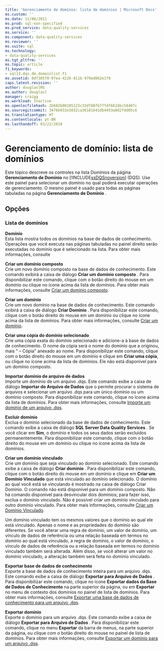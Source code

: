 ```yaml
---
title: 'Gerenciamento de domínio: lista de domínios | Microsoft Docs'
ms.custom: ''
ms.date: 11/08/2011
ms.prod: sql-non-specified
ms.prod_service: data-quality-services
ms.service: ''
ms.component: data-quality-services
ms.reviewer: ''
ms.suite: sql
ms.technology:
- data-quality-services
ms.tgt_pltfrm: ''
ms.topic: article
f1_keywords:
- sql13.dqs.dm.domainlist.f1
ms.assetid: 8df305f0-97ea-4226-811b-979ed862e1f0
caps.latest.revision: ''
author: douglaslMS
ms.author: douglasl
manager: craigg
ms.workload: Inactive
ms.openlocfilehash: 2b682b08105123c33df88fb7ffdf6624bc58407c
ms.sourcegitcommit: 34766933e3832ca36181641db4493a0d2f4d05c6
ms.translationtype: HT
ms.contentlocale: pt-BR
ms.lasthandoff: 03/22/2018
---
```

# <a name="domain-management-domain-list"></a>Gerenciamento de domínio: lista de domínios
  Este tópico descreve os controles na lista Domínios da página **Gerenciamento de Domínio** no [!INCLUDE[ssDQSnoversion](../includes/ssdqsnoversion-md.md)] (DQS). Use este painel para selecionar um domínio no qual poderá executar operações de gerenciamento. O mesmo painel é usado para todas as páginas tabuladas na página **Gerenciamento de Domínio** .  
  
## <a name="options"></a>Opções  
  
### <a name="domains-list"></a>Lista de domínios  
 **Domínio**  
 Esta lista mostra todos os domínios na base de dados de conhecimento. Operações que você executa nas páginas tabuladas no painel direito serão executadas no domínio que é selecionado na lista. Para obter mais informações, consulte  
  
 **Criar um domínio composto**  
 Crie um novo domínio composto na base de dados de conhecimento. Este comando exibirá a caixa de diálogo **Criar um domínio composto** . Para disponibilizar este comando, clique com o botão direito do mouse em um domínio ou clique no ícone acima da lista de domínios. Para obter mais informações, consulte [Criar um domínio composto](../data-quality-services/create-a-composite-domain.md).  
  
 **Criar um domínio**  
 Crie um novo domínio na base de dados de conhecimento. Este comando exibirá a caixa de diálogo **Criar Domínio** . Para disponibilizar este comando, clique com o botão direito do mouse em um domínio ou clique no ícone acima da lista de domínios. Para obter mais informações, consulte [Criar um domínio](../data-quality-services/create-a-domain.md).  
  
 **Criar uma cópia do domínio selecionado**  
 Crie uma cópia exata do domínio selecionado e adicione-a à base de dados de conhecimento. O nome da cópia será o nome do domínio que a originou, mais " – Cópia" anexado ao nome. Para disponibilizar este comando, clique com o botão direito do mouse em um domínio e clique em **Criar uma cópia**, ou clique no ícone acima da lista de domínios. Ele não está disponível para um domínio composto.  
  
 **Importar domínio de arquivo de dados**  
 Importe um domínio de um arquivo .dqs. Este comando exibe a caixa de diálogo **Importar do Arquivo de Dados** que o permite procurar o sistema de arquivos e selecionar um arquivo .dqs para um único domínio ou um domínio composto. Para disponibilizar este comando, clique no ícone acima da lista de domínios. Para obter mais informações, consulte [Importe um domínio de um arquivo .dqs](../data-quality-services/import-a-domain-from-a-dqs-file.md).  
  
 **Excluir domínio**  
 Exclua o domínio selecionado da base de dados de conhecimento. Este comando exibe a caixa de diálogo **SQL Server Data Quality Services** . Se você clicar em **Sim**, o domínio e todos os seus dados serão excluídos permanentemente. Para disponibilizar este comando, clique com o botão direito do mouse em um domínio ou clique no ícone acima da lista de domínios.  
  
 **Criar um domínio vinculado**  
 Crie um domínio que seja vinculado ao domínio selecionado. Este comando exibe a caixa de diálogo **Criar domínio** . Para disponibilizar este comando, clique com o botão direito do mouse em um domínio e clique em **Criar um Domínio Vinculado** que está vinculado ao domínio selecionado. O domínio ao qual você está se vinculando é mostrado na caixa de diálogo Criar Domínio. O comando não está disponível para um domínio composto. Não há comando disponível para desvincular dois domínios; para fazer isso, exclua o domínio vinculado. Não é possível criar um domínio vinculado para outro domínio vinculado. Para obter mais informações, consulte [Criar um Domínio Vinculado](../data-quality-services/create-a-linked-domain.md).  
  
 Um domínio vinculado tem os mesmos valores que o domínio ao qual ele está vinculado. Apenas o nome e as propriedades do domínio são diferentes. Se você alterar uma regra de domínio, um valor de domínio, um vínculo de dados de referência ou uma relação baseada em termos no domínio ao qual está vinculado, a regra de domínio, o valor de domínio, o vínculo de dados de referência ou a relação baseada em termos no domínio vinculado também será alterada. Além disso, se você alterar um valor no domínio vinculado, a alteração também será feita no domínio vinculado.  
  
 **Exportar base de dados de conhecimento**  
 Exporte a base de dados de conhecimento inteira para um arquivo .dqs. Este comando exibe a caixa de diálogo **Exportar para Arquivo de Dados** . Para disponibilizar este comando, clique no ícone **Exportar dados da Base de Dados de Conhecimento** na parte superior da página, ou em **Exportar** no menu de contexto dos domínios no painel de lista de domínios. Para obter mais informações, consulte [Exportar uma base de dados de conhecimento para um arquivo .dqs](../data-quality-services/export-a-knowledge-base-to-a-dqs-file.md).  
  
 **Exportar domínio**  
 Exporte o domínio para um arquivo .dqs. Este comando exibe a caixa de diálogo **Exportar para Arquivo de Dados** . Para disponibilizar este comando, clique no menu **Exportar** da barra de menus, na parte superior da página, ou clique com o botão direito do mouse no painel de lista de domínios. Para obter mais informações, consulte [Exportar um domínio para um arquivo .dqs](../data-quality-services/export-a-domain-to-a-dqs-file.md).  
  
  

